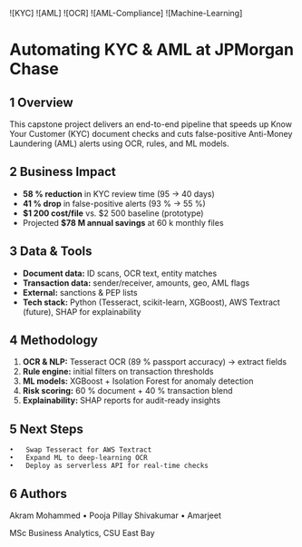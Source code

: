 ![KYC] ![AML] ![OCR] ![AML-Compliance] ![Machine-Learning]
# Automating KYC & AML at JPMorgan Chase

## 1 Overview  
This capstone project delivers an end-to-end pipeline that speeds up Know Your Customer (KYC) document checks and cuts false-positive Anti-Money Laundering (AML) alerts using OCR, rules, and ML models.

## 2 Business Impact  
- **58 % reduction** in KYC review time (95 → 40 days)  
- **41 % drop** in false-positive alerts (93 % → 55 %)  
- **\$1 200 cost/file** vs. \$2 500 baseline (prototype)  
- Projected **\$78 M annual savings** at 60 k monthly files

## 3 Data & Tools  
- **Document data:** ID scans, OCR text, entity matches  
- **Transaction data:** sender/receiver, amounts, geo, AML flags  
- **External:** sanctions & PEP lists  
- **Tech stack:** Python (Tesseract, scikit-learn, XGBoost), AWS Textract (future), SHAP for explainability

## 4 Methodology  
1. **OCR & NLP:** Tesseract OCR (89 % passport accuracy) → extract fields  
2. **Rule engine:** initial filters on transaction thresholds  
3. **ML models:** XGBoost + Isolation Forest for anomaly detection  
4. **Risk scoring:** 60 % document + 40 % transaction blend  
5. **Explainability:** SHAP reports for audit-ready insights

## 5 Next Steps
	•	Swap Tesseract for AWS Textract
	•	Expand ML to deep-learning OCR
	•	Deploy as serverless API for real-time checks

## 6 Authors
Akram Mohammed • Pooja Pillay Shivakumar • Amarjeet

MSc Business Analytics, CSU East Bay
